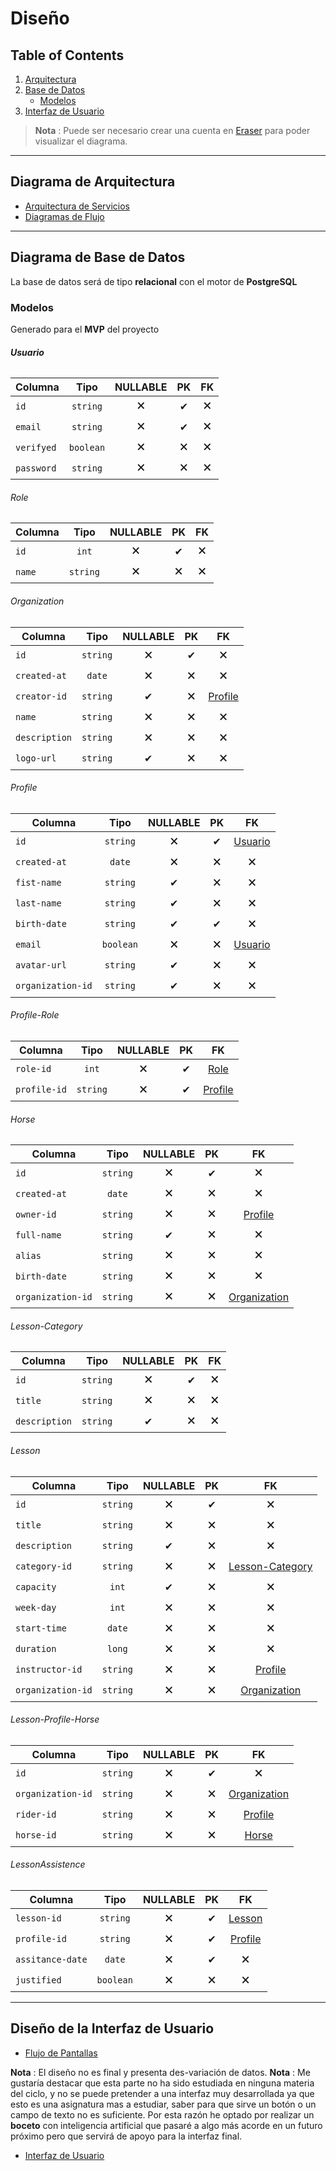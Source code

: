# Diseño

## Table of Contents

1. [Arquitectura](#arquitectura)
2. [Base de Datos](#base-de-datos)
    - [Modelos](#modelos)
3. [Interfaz de Usuario](#interfaz-de-usuario)

> **Nota** : Puede ser necesario crear una cuenta en [Eraser](https://app.eraser.io/) para poder visualizar el diagrama.

---

## Diagrama de Arquitectura

- [Arquitectura de Servicios](https://app.eraser.io/workspace/qCiZfe9alVfbK4OC42Rx?elements=P5Tr4Nq2XOY6Owec5c2ZhQ)
- [Diagramas de Flujo](https://app.eraser.io/workspace/qCiZfe9alVfbK4OC42Rx?elements=Fyqgx8O3vF-tKS-nzId8bg)

---

## Diagrama de Base de Datos

La base de datos será de tipo **relacional** con el motor de **PostgreSQL**

### Modelos

Generado para el **MVP** del proyecto

 ###### **Usuario**

| Columna    |   Tipo    | NULLABLE | PK  | FK  |
| ---------- | :-------: | :------: | :-: | :-: |
| `id`       | `string`  |    🗙    |  ✔  | 🗙  |
| `email`    | `string`  |    🗙    |  ✔  | 🗙  |
| `verifyed` | `boolean` |    🗙    | 🗙  | 🗙  |
| `password` | `string`  |    🗙    | 🗙  | 🗙  |

###### Role

| Columna |   Tipo   | NULLABLE | PK  | FK  |
| ------- | :------: | :------: | :-: | :-: |
| `id`    |  `int`   |    🗙    |  ✔  | 🗙  |
| `name`  | `string` |    🗙    | 🗙  | 🗙  |

###### Organization

| Columna       |   Tipo   | NULLABLE | PK  |         FK          |
| ------------- | :------: | :------: | :-: | :-----------------: |
| `id`          | `string` |    🗙    |  ✔  |         🗙          |
| `created-at`  |  `date`  |    🗙    | 🗙  |         🗙          |
| `creator-id`  | `string` |    ✔     | 🗙  | [Profile](#profile) |
| `name`        | `string` |    🗙    | 🗙  |         🗙          |
| `description` | `string` |    🗙    | 🗙  |         🗙          |
| `logo-url`    | `string` |    ✔     | 🗙  |         🗙          |

###### Profile

| Columna           |   Tipo    | NULLABLE | PK  |         FK          |
| ----------------- | :-------: | :------: | :-: | :-----------------: |
| `id`              | `string`  |    🗙    |  ✔  | [Usuario](#usuario) |
| `created-at`      |  `date`   |    🗙    | 🗙  |         🗙          |
| `fist-name`       | `string`  |    ✔     | 🗙  |         🗙          |
| `last-name`       | `string`  |    ✔     | 🗙  |         🗙          |
| `birth-date`      | `string`  |    ✔     |  ✔  |         🗙          |
| `email`           | `boolean` |    🗙    | 🗙  | [Usuario](#usuario) |
| `avatar-url`      | `string`  |    ✔     | 🗙  |         🗙          |
| `organization-id` | `string`  |    ✔     | 🗙  |         🗙          |
###### Profile-Role

| Columna      |   Tipo   | NULLABLE | PK  |         FK          |
| ------------ | :------: | :------: | :-: | :-----------------: |
| `role-id`    |  `int`   |    🗙    |  ✔  |    [Role](#role)    |
| `profile-id` | `string` |    🗙    |  ✔  | [Profile](#profile) |

###### Horse

| Columna           |   Tipo   | NULLABLE | PK  |              FK               |
| ----------------- | :------: | :------: | :-: | :---------------------------: |
| `id`              | `string` |    🗙    |  ✔  |              🗙               |
| `created-at`      |  `date`  |    🗙    | 🗙  |              🗙               |
| `owner-id`        | `string` |    🗙    | 🗙  |      [Profile](#profile)      |
| `full-name`       | `string` |    ✔     | 🗙  |              🗙               |
| `alias`           | `string` |    🗙    | 🗙  |              🗙               |
| `birth-date`      | `string` |    🗙    | 🗙  |              🗙               |
| `organization-id` | `string` |    🗙    | 🗙  | [Organization](#organization) |

###### Lesson-Category

| Columna       |   Tipo   | NULLABLE | PK  | FK  |
| ------------- | :------: | :------: | :-: | :-: |
| `id`          | `string` |    🗙    |  ✔  | 🗙  |
| `title`       | `string` |    🗙    | 🗙  | 🗙  |
| `description` | `string` |    ✔     | 🗙  | 🗙  |
###### Lesson

| Columna           |   Tipo   | NULLABLE | PK  |                 FK                  |
| ----------------- | :------: | :------: | :-: | :---------------------------------: |
| `id`              | `string` |    🗙    |  ✔  |                 🗙                  |
| `title`           | `string` |    🗙    | 🗙  |                 🗙                  |
| `description`     | `string` |    ✔     | 🗙  |                 🗙                  |
| `category-id`     | `string` |    🗙    | 🗙  | [Lesson-Category](#lesson-category) |
| `capacity`        |  `int`   |    ✔     | 🗙  |                 🗙                  |
| `week-day`        |  `int`   |    🗙    | 🗙  |                 🗙                  |
| `start-time`      |  `date`  |    🗙    | 🗙  |                 🗙                  |
| `duration`        |  `long`  |    🗙    | 🗙  |                 🗙                  |
| `instructor-id`   | `string` |    🗙    | 🗙  |         [Profile](#profile)         |
| `organization-id` | `string` |    🗙    | 🗙  |    [Organization](#organization)    |
###### Lesson-Profile-Horse

| Columna           |   Tipo   | NULLABLE | PK  |              FK               |
| ----------------- | :------: | :------: | :-: | :---------------------------: |
| `id`              | `string` |    🗙    |  ✔  |              🗙               |
| `organization-id` | `string` |    🗙    | 🗙  | [Organization](#organization) |
| `rider-id`        | `string` |    🗙    | 🗙  |      [Profile](#profile)      |
| `horse-id`        | `string` |    🗙    | 🗙  |        [Horse](#horse)        |

###### LessonAssistence

| Columna          |   Tipo    | NULLABLE | PK  |         FK          |
| ---------------- | :-------: | :------: | :-: | :-----------------: |
| `lesson-id`      | `string`  |    🗙    |  ✔  |  [Lesson](#lesson)  |
| `profile-id`     | `string`  |    🗙    |  ✔  | [Profile](#profile) |
| `assitance-date` |  `date`   |    🗙    |  ✔  |         🗙          |
| `justified`      | `boolean` |    🗙    | 🗙  |         🗙          |


---

## Diseño de la Interfaz de Usuario

- [Flujo de Pantallas](https://app.eraser.io/workspace/qCiZfe9alVfbK4OC42Rx?elements=_NVoWLuf5N1IU3FS3HGtsQ)

**Nota** : El diseño no es final y presenta des-variación de datos.
**Nota** : Me gustaría destacar que esta parte no ha sido estudiada en ninguna materia del ciclo, y no se puede pretender a una interfaz muy desarrollada ya que esto es una asignatura mas a estudiar, saber para que sirve un botón o un campo de texto no es suficiente. Por esta razón he optado por realizar un **boceto** con inteligencia artificial que pasaré a algo más acorde en un futuro próximo pero que servirá de apoyo para la interfaz final.

- [Interfaz de Usuario](https://app.eraser.io/workspace/qCiZfe9alVfbK4OC42Rx?elements=__xOe4hE6F0vru-NotYD7g)